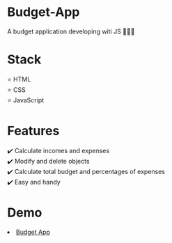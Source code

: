 # Budget-App
A budget application developing witi JS 💸💸💸

# Stack

⭐ HTML<br/>
⭐ CSS<br/>
⭐ JavaScript<br/>

# Features

✔️ Calculate incomes and expenses<br/>
✔️ Modify and delete objects<br/>
✔️ Calculate total budget and percentages of expenses<br/>
✔️ Easy and handy<br/>

# Demo

<li><a href="https://khalinguy.github.io/Budget-App/">Budget App</a></li>
